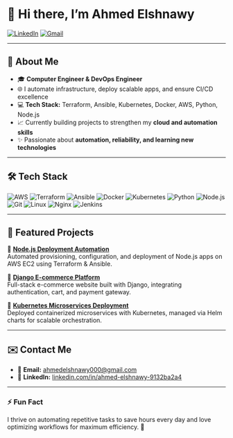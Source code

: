 # 👋 Hi there, I’m Ahmed Elshnawy

[![LinkedIn](https://img.shields.io/badge/LinkedIn-blue?logo=linkedin&logoColor=white)](https://www.linkedin.com/in/ahmed-elshnawy-9132ba2a4) [![Gmail](https://img.shields.io/badge/Gmail-red?logo=gmail&logoColor=white)](mailto:ahmedelshnawy000@gmail.com)

---

## 🚀 About Me

- 🎓 **Computer Engineer & DevOps Engineer**
- 🌐 I automate infrastructure, deploy scalable apps, and ensure CI/CD excellence
- 💻 **Tech Stack:** Terraform, Ansible, Kubernetes, Docker, AWS, Python, Node.js
- 📈 Currently building projects to strengthen my **cloud and automation skills**
- ✨ Passionate about **automation, reliability, and learning new technologies**

---

## 🛠️ Tech Stack

<img src="https://img.shields.io/badge/AWS-232F3E?style=for-the-badge&logo=amazonaws&logoColor=white" alt="AWS"/> <img src="https://img.shields.io/badge/Terraform-623CE4?style=for-the-badge&logo=terraform&logoColor=white" alt="Terraform"/> <img src="https://img.shields.io/badge/Ansible-EE0000?style=for-the-badge&logo=ansible&logoColor=white" alt="Ansible"/> <img src="https://img.shields.io/badge/Docker-2496ED?style=for-the-badge&logo=docker&logoColor=white" alt="Docker"/> <img src="https://img.shields.io/badge/Kubernetes-326CE5?style=for-the-badge&logo=kubernetes&logoColor=white" alt="Kubernetes"/> <img src="https://img.shields.io/badge/Python-3776AB?style=for-the-badge&logo=python&logoColor=white" alt="Python"/> <img src="https://img.shields.io/badge/Node.js-339933?style=for-the-badge&logo=nodedotjs&logoColor=white" alt="Node.js"/> <img src="https://img.shields.io/badge/Git-F05032?style=for-the-badge&logo=git&logoColor=white" alt="Git"/> <img src="https://img.shields.io/badge/Linux-FCC624?style=for-the-badge&logo=linux&logoColor=black" alt="Linux"/> <img src="https://img.shields.io/badge/Nginx-009639?style=for-the-badge&logo=nginx&logoColor=white" alt="Nginx"/> <img src="https://img.shields.io/badge/Jenkins-D24939?style=for-the-badge&logo=jenkins&logoColor=white" alt="Jenkins"/>



---

## 📂 Featured Projects

🔧 **[Node.js Deployment Automation](https://github.com/AHMED0130/Terraform-Ansible-Node.js-Deployment-Automation)**  
Automated provisioning, configuration, and deployment of Node.js apps on AWS EC2 using Terraform & Ansible.

🔧 **[Django E-commerce Platform](https://github.com/AHMED0130/storefront)**  
Full-stack e-commerce website built with Django, integrating authentication, cart, and payment gateway.

🔧 **[Kubernetes Microservices Deployment](https://github.com/AHMED0130/microservice-deployment)**  
Deployed containerized microservices with Kubernetes, managed via Helm charts for scalable orchestration.

---

## ✉️ Contact Me

- 📧 **Email:** ahmedelshnawy000@gmail.com  
- 💼 **LinkedIn:** [linkedin.com/in/ahmed-elshnawy-9132ba2a4](https://www.linkedin.com/in/ahmed-elshnawy-9132ba2a4)

---

### ⚡ Fun Fact

I thrive on automating repetitive tasks to save hours every day and love optimizing workflows for maximum efficiency. 🚀
